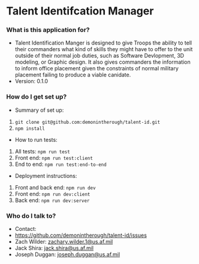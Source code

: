 # Talent Identifcation Manager #

### What is this application for? ###

* Talent Identification Manger is designed to give Troops the ability to tell their commanders what kind of skills they might have to offer to the unit outside of their normal job duties, such as Software Devlopment, 3D modeling, or Graphic design.
    It also gives commanders the information to inform office placement given the constraints of normal military placement failing to produce a viable canidate.
* Version: 0.1.0

### How do I get set up? ###

* Summary of set up:

1.  `git clone git@github.com:demonintherough/talent-id.git`
1.  `npm install`

* How to run tests:

1. All tests: `npm run test`
1. Front end: `npm run test:client`
1. End to end: `npm run test:end-to-end`

* Deployment instructions:

1. Front and back end: `npm run dev`
1. Front end: `npm run dev:client`
1. Back end: `npm run dev:server`

### Who do I talk to? ###

* Contact: 
* https://github.com/demonintherough/talent-id/issues
* Zach Wilder: zachary.wilder.1@us.af.mil
* Jack Shira: jack.shira@us.af.mil 
* Joseph Duggan: joseph.duggan@us.af.mil        